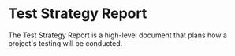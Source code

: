 # Test Strategy Report
The Test Strategy Report is a high-level document that plans how a project's testing will be conducted.
